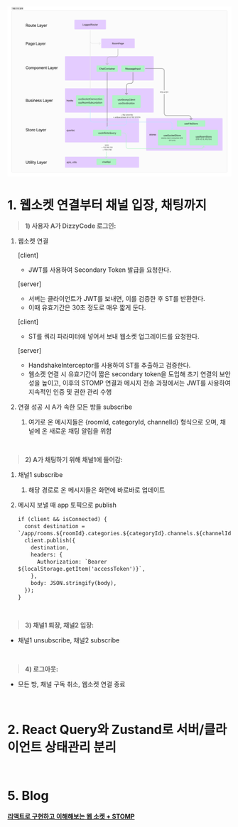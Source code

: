 ![LayerStructure](../images/LayerStructureDesign.png)


# 1. 웹소켓 연결부터 채널 입장, 채팅까지

> **1) 사용자 A가 DizzyCode 로그인:** 

1. 웹소켓 연결 
    
    [client]
    
    - JWT를 사용하여 Secondary Token 발급을 요청한다.
    
    [server]
    
    - 서버는 클라이언트가 JWT를 보내면, 이를 검증한 후 ST를 반환한다.
    - 이때 유효기간은 30초 정도로 매우 짧게 둔다.
    
    [client]
    
    - ST를 쿼리 파라미터에 넣어서 보내 웹소켓 업그레이드를 요청한다.
    
    [server]
    
    - HandshakeInterceptor를 사용하여 ST를 추출하고 검증한다.
    - 웹소켓 연결 시 유효기간이 짧은 secondary token을 도입해 초기 연결의 보안성을 높이고, 이후의 STOMP 연결과 메시지 전송 과정에서는 JWT를 사용하여 지속적인 인증 및 권한 관리 수행

1. 연결 성공 시 A가 속한 모든 방들 subscribe
    1. 여기로 온 메시지들은 {roomId, categoryId, channelId} 형식으로 오며, 채널에 온 새로운 채팅 알림을 위함 


<br>

> **2) A가 채팅하기 위해 채널1에 들어감:** 

1. 채널1 subscribe 
    1. 해당 경로로 온 메시지들은 화면에 바로바로 업데이트
2. 메시지 보낼 때 app 토픽으로 publish  
    
    ```tsx
    if (client && isConnected) {
      const destination = `/app/rooms.${roomId}.categories.${categoryId}.channels.${channelId}`;
      client.publish({
        destination,
        headers: {
          Authorization: `Bearer ${localStorage.getItem('accessToken')}`,
        },
        body: JSON.stringify(body),
      });
    }
    ```
    
<br>

> **3) 채널1 퇴장, 채널2 입장:**

- 채널1 unsubscribe, 채널2 subscribe

<br>

> **4) 로그아웃:** 

- 모든 방, 채널 구독 취소, 웹소켓 연결 종료


<br>

# 2. React Query와 Zustand로 서버/클라이언트 상태관리 분리 


<br> 





<!---
# 0. 공통 핵심 기능 (DM, Channel)

DM과 Channel에 공통적으로 사용되는 핵심 기능으로는 메시지 입력 및 파일 첨부 기능, 무한 스크롤 채팅 로딩, 실시간 메시지 업데이트 등이 있습니다. 

<details>

## 0.1. 메시지 입력 및 파일 첨부 기능

### 0.1.1. 메시지 입력

- `MessageInput`: 사용자가 텍스트 메시지를 입력하고, 파일을 첨부할 수 있는 입력 필드 컴포넌트입니다.
- 사용자는 `Input` 컴포넌트를 사용하여 `Enter` 키를 누르거나 전송 버튼을 클릭하여 메시지를 전송할 수 있습니다.

### 0.1.2. 파일 첨부 기능

- `useDropzone`을 사용하여 드래그 앤 드롭 인터페이스를 제공, 파일을 쉽게 첨부할 수 있습니다.
- 첨부된 파일은 `FilePreview` 컴포넌트를 통해 미리 보고, 제거할 수 있습니다.

## 0.2. 무한 스크롤 채팅 로딩

### 0.2.1. 과거 메시지 목록 불러오기

- `DmContainer` , `ChatContainer` 에서 메시지 목록을 보여주고, 무한 스크롤을 통해 과거의 메시지를 불러옵니다.

### 0.2.2. 무한 쿼리 기능

- `useInfiniteQuery`: `react-query`의 무한 쿼리 기능을 사용하여 페이지네이션된 메시지 데이터를 관리합니다.
- `useRef` 및 `useCallback`: 스크롤 이벤트를 관리합니다.

## 0.3. 실시간 메시지 업데이트

- `DMSection`, `ChatSection` 으로 실시간으로 메시지를 받고 업데이트하는 전체 DM 섹션, Chat 섹션을 포함합니다.
- `useSocketStore` 및 `useStompClient`: WebSocket 연결을 관리하고 STOMP 프로토콜을 사용하여 실시간 메시지 구독 및 발행을 합니다.
- `subscribe` 및 `unsubscribe`: 특정 토픽을 구독하고 구독 해제를 관리합니다.

</details>

# 1. Flow Chart

![DmChart.png](../images/DmChart.png)

# 2. GIF

# 3. DM 핵심 기능

DM의 핵심적인 기능에는 DM방 생성, DM방 목록 조회, 친구 초대 기능, 방 멤버 제거, DM 방 삭제 기능이 있습니다. 

<details>

## 3.1. DM 방 생성

- `createDmRoomApi`를 호출하여 서버에 새 방을 생성합니다.
- 성공 시, 생성된 방의 ID로 현재 DM 방의 ID를 설정하고, 방 목록 쿼리를 무효화하여 최신 목록을 반영합니다.
- 사용자를 새로 생성된 방의 채팅 화면으로 리디렉션합니다.

## 3.2. DM 방 목록 조회

- `getDmRooms` 함수를 호출하여 서버에서 DM 방 목록을 가져옵니다.
- `react-query`의 `useQuery`를 사용하여 데이터 캐싱, 로딩 상태 관리, 에러 핸들링을 자동으로 처리합니다.

## 3.3 DM 방 상세 조회

- 주어진 방 ID를 사용하여 `fetchDmRoomDetailsApi`를 호출합니다.
- 방 정보가 변경될 수 있으므로, 해당 쿼리 키를 기반으로 쿼리 결과를 캐시합니다.

## 3.4. 방 멤버 추가

- `addMemberMutation` 을 통해 특정 DM 방에 새로운 멤버를 추가합니다.
- `addMemberToRoomApi`를 호출하여 서버에 멤버 추가를 요청합니다.

## 3.5. DM 방 탈퇴

- `deleteRoomMutation` 을 통해 DM 방을 탈퇴합니다.
- `deleteRoomApi` 를 호출하여 서버에 유저의 방 제거를 요청합니다.

</details>

# 4. Channel 핵심 기능

-->

# 5. Blog

[**리액트로 구현하고 이해해보는 웹 소켓 + STOMP**](https://velog.io/@mikio/websocket-stomp)
